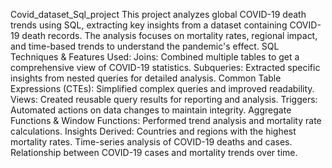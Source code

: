 Covid_dataset_Sql_project
This project analyzes global COVID-19 death trends using SQL, extracting key insights from a dataset containing COVID-19 death records. The analysis focuses on mortality rates, regional impact, and time-based trends to understand the pandemic's effect.
SQL Techniques & Features Used:
      Joins: Combined multiple tables to get a comprehensive view of COVID-19 statistics.
      Subqueries: Extracted specific insights from nested queries for detailed analysis.
      Common Table Expressions (CTEs): Simplified complex queries and improved readability.
      Views: Created reusable query results for reporting and analysis.
      Triggers: Automated actions on data changes to maintain integrity.
      Aggregate Functions & Window Functions: Performed trend analysis and mortality rate calculations.
Insights Derived:
      Countries and regions with the highest mortality rates.
      Time-series analysis of COVID-19 deaths and cases.
      Relationship between COVID-19 cases and mortality trends over time.      
